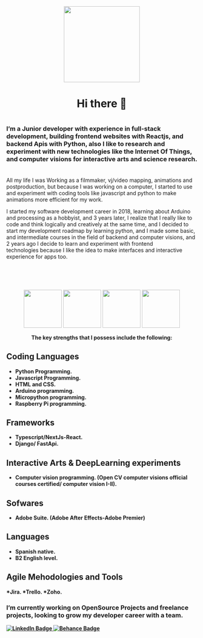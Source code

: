
<div id="header" align="center">
  <img src="https://media2.giphy.com/media/v1.Y2lkPTc5MGI3NjExNjE5NDgwZGJmOTIyMjk3ODcxYTU5Y2IxZmMzOWY3YjU5MzA4NWU0YiZjdD1z/dYyRWrXb9OpfYbhNY4/giphy.gif" width="200"/>
<h1> Hi there 👋<h1/>
</div>

### I’m a Junior developer with experience in full-stack development, building frontend websites with Reactjs, and backend Apis with Python, also I like to research and experiment with new technologies like the Internet Of Things, and computer visions for interactive arts and science research.  

All my life I was Working as a filmmaker, vj/video mapping, animations and postproduction, but because I was working on a computer, I started to use and experiment with coding tools like javascript and python to make animations more efficient for my work.

 I started my software development career in 2018, learning about Arduino and processing as a hobbyist, and 3 years later, I realize that I really like to code and think logically and creatively at the same time, and I decided to start my development roadmap by learning python, and I made some basic, and intermediate courses in the field of backend and computer visions, and 2 years ago I decide to learn and experiment with frontend technologies because I like the idea to make interfaces and interactive experience for apps too.

<br> <br/>
 



<div id="header" align="center" >
  <img src="https://media2.giphy.com/media/v1.Y2lkPTc5MGI3NjExNWQ4ZmJjOGQ3ZGZiNTAwOTI4NTBjNjU1MzdiNTY3NjAyOTM3ZTQyZCZjdD1z/LMt9638dO8dftAjtco/giphy.gif" width="100"/>
 
  <img src ="https://media4.giphy.com/media/v1.Y2lkPTc5MGI3NjExMDg3NWNjYzU5Y2M4M2YxMjE1N2EzNDJjZDBmYzU4NmYxYTgyMjE4NCZjdD1z/ln7z2eWriiQAllfVcn/giphy.gif" width="100"/>
   <img src="https://media1.giphy.com/media/v1.Y2lkPTc5MGI3NjExNGE1YmFiMGIwN2Y0ZGVmYjlkZDZiZjZiODVkYzA1MTc2MThmMDE0NCZjdD1z/XAxylRMCdpbEWUAvr8/giphy.gif" width="100"/>
   <img src ="https://media3.giphy.com/media/fsEaZldNC8A1PJ3mwp/giphy.gif?cid=ecf05e47a27846v6sela7a51mm9gx4fhfi6rt37ummznmhuy&rid=giphy.gif&ct=s" width="100"/>
   <p> <b>The key strengths that I possess include the following: <b/> <p/>
</div>  

## Coding Languages
* Python Programming.
* Javascript Programming.
* HTML and CSS.
* Arduino programming.
* Micropython programming.
* Raspberry Pi programming.    
     
## Frameworks
* Typescript/NextJs-React.
* Django/ FastApi.
     
## Interactive Arts & DeepLearning experiments
* Computer vision programming. (Open CV computer visions official courses certified/ computer vision I-II).
     
## Sofwares
* Adobe Suite. (Adobe After Effects-Adobe Premier)
     
## Languages
* Spanish native.    
* B2 English level.
     
## Agile Mehodologies and Tools  
     
*Jira.
*Trello.
*Zoho.

 
 ### I’m currently working on OpenSource Projects and freelance projects, looking to grow my developer career with a team.


<div id="badges"  padding= '20px'>
  <a href="your-linkedin-URL](https://www.linkedin.com/in/noslen-pantaleon-b8812638">
    <img src="https://img.shields.io/badge/LinkedIn-blue?style=for-the-badge&logo=linkedin&logoColor=white" alt="LinkedIn Badge"/>
  </a>
 
  <a href="your-twitter-URL](https://www.behance.net/Frikout">
    <img src="https://img.shields.io/badge/Behance-blue?style=for-the-badge&logo=linkedin&logoColor=white" alt="Behance Badge"/>
  </a>
</div>

<!--
**noslenPantaleon/noslenPantaleon** is a ✨ _special_ ✨ repository because its `README.md` (this file) appears on your GitHub profile.
   <img src="https://media.tenor.com/Li7HobCHqa0AAAAi/trial.gif" width="100"/>
Here are some ideas to get you started:

- 🔭 I’m currently working on ...
- 🌱 I’m currently learning ...
- 👯 I’m looking to collaborate on ...
- 🤔 I’m looking for help with ...
- 💬 Ask me about ...
- 📫 How to reach me: ...
- 😄 Pronouns: ...
- ⚡ Fun fact: ...
-->
